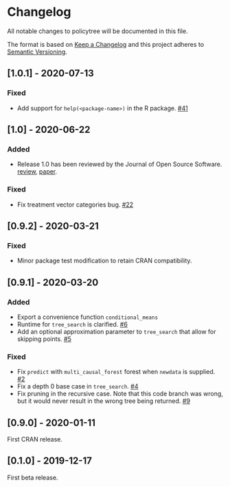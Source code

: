 # Changelog
All notable changes to policytree will be documented in this file.

The format is based on [Keep a Changelog](http://keepachangelog.com/en/1.0.0/)
and this project adheres to [Semantic Versioning](http://semver.org/spec/v2.0.0.html).

## [1.0.1] - 2020-07-13

### Fixed
- Add support for `help(<package-name>)` in the R package. [#41](https://github.com/grf-labs/policytree/pull/41)

## [1.0] - 2020-06-22

### Added
- Release 1.0 has been reviewed by the Journal of Open Source Software. [review](https://github.com/openjournals/joss-reviews/issues/2232), [paper](https://joss.theoj.org/papers/10.21105/joss.02232).

### Fixed
- Fix treatment vector categories bug. [#22](https://github.com/grf-labs/policytree/pull/22)

## [0.9.2] - 2020-03-21

### Fixed
- Minor package test modification to retain CRAN compatibility.

## [0.9.1] - 2020-03-20

### Added
- Export a convenience function `conditional_means`
- Runtime for `tree_search` is clarified. [#6](https://github.com/grf-labs/policytree/pull/6)
- Add an optional approximation parameter to `tree_search` that allow for skipping points. [#5](https://github.com/grf-labs/policytree/pull/5)

### Fixed
- Fix `predict` with `multi_causal_forest` forest when `newdata` is supplied. [#2](https://github.com/grf-labs/policytree/pull/2)
- Fix a depth 0 base case in `tree_search`. [#4](https://github.com/grf-labs/policytree/pull/4)
- Fix pruning in the recursive case. Note that this code branch was wrong, but it would never result in the wrong tree being returned. [#9](https://github.com/grf-labs/policytree/pull/9)

## [0.9.0] - 2020-01-11
First CRAN release.

## [0.1.0] - 2019-12-17
First beta release.

